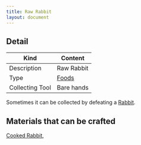 ```yaml
---
title: Raw Rabbit
layout: document
---
```

## Detail

|Kind|Content|
|---|---|
|Description|Raw Rabbit|
|Type|[Foods](Foods)|
|Collecting Tool|Bare hands|

Sometimes it can be collected by defeating a [Rabbit](Rabbit).

## Materials that can be crafted

[Cooked Rabbit](Cooked_Rabbit),
